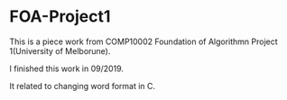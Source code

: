 # FOA-Project1
This is a piece work from COMP10002 Foundation of Algorithmn Project 1(University of Melborune).


I finished this work in 09/2019.


It related to changing word format in C.
